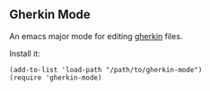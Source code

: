 ## Gherkin Mode

An emacs major mode for editing
[gherkin](https://github.com/alandipert/gherkin) files.

Install it:

```emacs
(add-to-list 'load-path "/path/to/gherkin-mode")
(require 'gherkin-mode)
```
